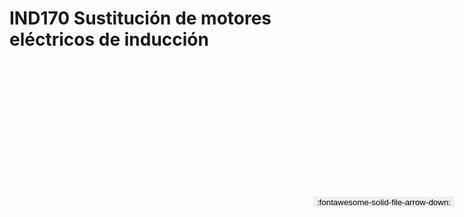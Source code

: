 
# IND170  Sustitución de motores eléctricos de inducción

<a href='../IND170  Sustitución de motores eléctricos de inducción.pdf' download>
<button class='md-button -primary' 
id='download-btn' style="position: fixed; top: 10%; right: 20px; 
        transform: translateY(-50%); z-index: 1000;  border: none; ">
:fontawesome-solid-file-arrow-down: 
</button>
</a>

<div 
    id='../IND170  Sustitución de motores eléctricos de inducción.pdf' 
    data-pdf-url='../IND170  Sustitución de motores eléctricos de inducción.pdf'
    style=' width: 100%; height: auto;overflow: auto;'>
</div>

